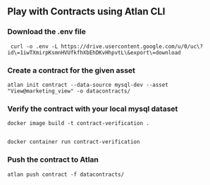 ## Play with Contracts using Atlan CLI

### Download the .env file
```commandline
 curl -o .env -L https://drive.usercontent.google.com/u/0/uc\?id\=1iwTXmirpKsmnHVUfkfhXbEhDKvHhpvtL\&export\=download

```

### Create a contract for the given asset 
```commandline
atlan init contract --data-source mysql-dev --asset "View@marketing_view" -o datacontracts/
```

### Verify the contract with your local mysql dataset

```commandline 
docker image build -t contract-verification .
```
```commandline

docker container run contract-verification 
```



### Push the contract to Atlan
```commandline
atlan push contract -f datacontracts/
```
